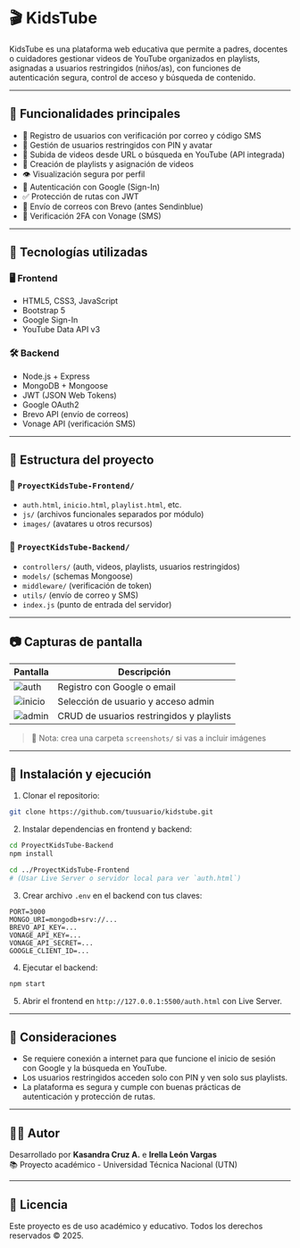 # 🎬 KidsTube

KidsTube es una plataforma web educativa que permite a padres, docentes o cuidadores gestionar videos de YouTube organizados en playlists, asignadas a usuarios restringidos (niños/as), con funciones de autenticación segura, control de acceso y búsqueda de contenido.

---

## 🚀 Funcionalidades principales

- 🔐 Registro de usuarios con verificación por correo y código SMS
- 👦 Gestión de usuarios restringidos con PIN y avatar
- 🎥 Subida de videos desde URL o búsqueda en YouTube (API integrada)
- 📂 Creación de playlists y asignación de videos
- 👁️ Visualización segura por perfil
- 🧠 Autenticación con Google (Sign-In)
- ✅ Protección de rutas con JWT
- 📧 Envío de correos con Brevo (antes Sendinblue)
- 📱 Verificación 2FA con Vonage (SMS)

---

## 🧩 Tecnologías utilizadas

### 🖥️ Frontend
- HTML5, CSS3, JavaScript
- Bootstrap 5
- Google Sign-In
- YouTube Data API v3

### 🛠️ Backend
- Node.js + Express
- MongoDB + Mongoose
- JWT (JSON Web Tokens)
- Google OAuth2
- Brevo API (envío de correos)
- Vonage API (verificación SMS)

---

## 📂 Estructura del proyecto

### 📁 `ProyectKidsTube-Frontend/`
- `auth.html`, `inicio.html`, `playlist.html`, etc.
- `js/` (archivos funcionales separados por módulo)
- `images/` (avatares u otros recursos)

### 📁 `ProyectKidsTube-Backend/`
- `controllers/` (auth, videos, playlists, usuarios restringidos)
- `models/` (schemas Mongoose)
- `middleware/` (verificación de token)
- `utils/` (envío de correo y SMS)
- `index.js` (punto de entrada del servidor)

---

## 📷 Capturas de pantalla

| Pantalla | Descripción |
|---------|-------------|
| ![auth](./screenshots/auth.png) | Registro con Google o email |
| ![inicio](./screenshots/inicio.png) | Selección de usuario y acceso admin |
| ![admin](./screenshots/admin.png) | CRUD de usuarios restringidos y playlists |

> 📁 Nota: crea una carpeta `screenshots/` si vas a incluir imágenes

---

## 🔧 Instalación y ejecución

1. Clonar el repositorio:

```bash
git clone https://github.com/tuusuario/kidstube.git
```

2. Instalar dependencias en frontend y backend:

```bash
cd ProyectKidsTube-Backend
npm install

cd ../ProyectKidsTube-Frontend
# (Usar Live Server o servidor local para ver `auth.html`)
```

3. Crear archivo `.env` en el backend con tus claves:

```env
PORT=3000
MONGO_URI=mongodb+srv://...
BREVO_API_KEY=...
VONAGE_API_KEY=...
VONAGE_API_SECRET=...
GOOGLE_CLIENT_ID=...
```

4. Ejecutar el backend:

```bash
npm start
```

5. Abrir el frontend en `http://127.0.0.1:5500/auth.html` con Live Server.

---

## 📌 Consideraciones

- Se requiere conexión a internet para que funcione el inicio de sesión con Google y la búsqueda en YouTube.
- Los usuarios restringidos acceden solo con PIN y ven solo sus playlists.
- La plataforma es segura y cumple con buenas prácticas de autenticación y protección de rutas.

---

## 👩‍💻 Autor

Desarrollado por **Kasandra Cruz A.** e **Irella León Vargas**  
📚 Proyecto académico - Universidad Técnica Nacional (UTN)

---

## 📄 Licencia

Este proyecto es de uso académico y educativo. Todos los derechos reservados © 2025.
 
